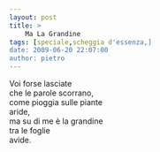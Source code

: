 ```yaml
---
layout: post
title: >
    Ma La Grandine
tags: [speciale,scheggia d'essenza,]
date: 2009-06-20 22:07:00
author: pietro
---
```

Voi forse lasciate<br/>che le parole scorrano,<br/>come pioggia sulle piante<br/>aride,<br/>ma su di me è la grandine<br/>tra le foglie<br/>avide.
